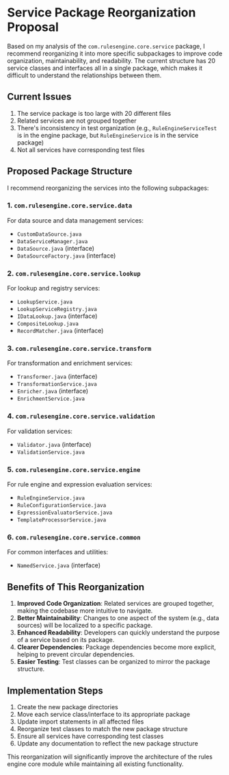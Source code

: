 
# Service Package Reorganization Proposal

Based on my analysis of the `com.rulesengine.core.service` package, I recommend reorganizing it into more specific subpackages to improve code organization, maintainability, and readability. The current structure has 20 service classes and interfaces all in a single package, which makes it difficult to understand the relationships between them.

## Current Issues

1. The service package is too large with 20 different files
2. Related services are not grouped together
3. There's inconsistency in test organization (e.g., `RuleEngineServiceTest` is in the engine package, but `RuleEngineService` is in the service package)
4. Not all services have corresponding test files

## Proposed Package Structure

I recommend reorganizing the services into the following subpackages:

### 1. `com.rulesengine.core.service.data`
For data source and data management services:
- `CustomDataSource.java`
- `DataServiceManager.java`
- `DataSource.java` (interface)
- `DataSourceFactory.java` (interface)

### 2. `com.rulesengine.core.service.lookup`
For lookup and registry services:
- `LookupService.java`
- `LookupServiceRegistry.java`
- `IDataLookup.java` (interface)
- `CompositeLookup.java`
- `RecordMatcher.java` (interface)

### 3. `com.rulesengine.core.service.transform`
For transformation and enrichment services:
- `Transformer.java` (interface)
- `TransformationService.java`
- `Enricher.java` (interface)
- `EnrichmentService.java`

### 4. `com.rulesengine.core.service.validation`
For validation services:
- `Validator.java` (interface)
- `ValidationService.java`

### 5. `com.rulesengine.core.service.engine`
For rule engine and expression evaluation services:
- `RuleEngineService.java`
- `RuleConfigurationService.java`
- `ExpressionEvaluatorService.java`
- `TemplateProcessorService.java`

### 6. `com.rulesengine.core.service.common`
For common interfaces and utilities:
- `NamedService.java` (interface)

## Benefits of This Reorganization

1. **Improved Code Organization**: Related services are grouped together, making the codebase more intuitive to navigate.
2. **Better Maintainability**: Changes to one aspect of the system (e.g., data sources) will be localized to a specific package.
3. **Enhanced Readability**: Developers can quickly understand the purpose of a service based on its package.
4. **Clearer Dependencies**: Package dependencies become more explicit, helping to prevent circular dependencies.
5. **Easier Testing**: Test classes can be organized to mirror the package structure.

## Implementation Steps

1. Create the new package directories
2. Move each service class/interface to its appropriate package
3. Update import statements in all affected files
4. Reorganize test classes to match the new package structure
5. Ensure all services have corresponding test classes
6. Update any documentation to reflect the new package structure

This reorganization will significantly improve the architecture of the rules engine core module while maintaining all existing functionality.